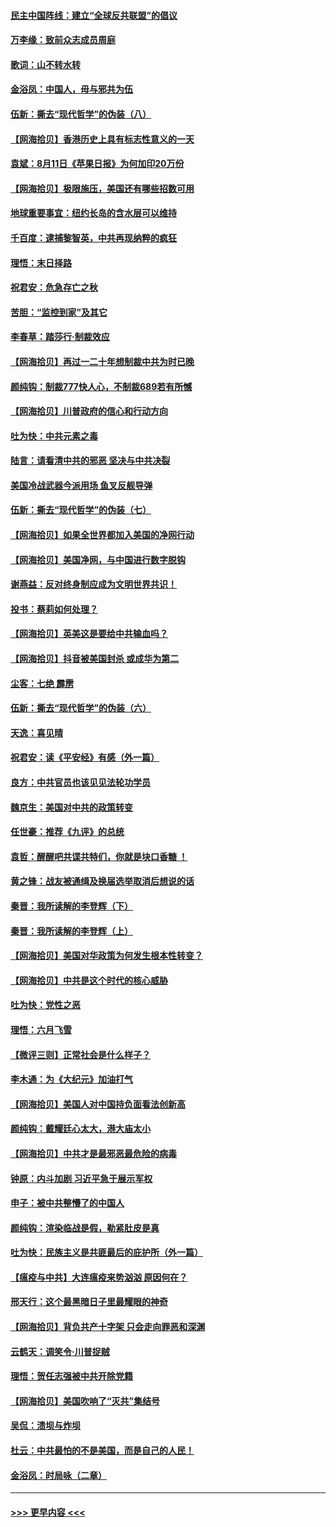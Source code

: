 #### [民主中国阵线：建立“全球反共联盟”的倡议](../pages/nsc993/n12324177.md?t=08122051) 
#### [万李缘：致前众志成员周庭](../pages/nsc993/n12324635.md?t=08122051) 
#### [歌词：山不转水转](../pages/nsc993/n12324599.md?t=08122051) 
#### [金浴凤：中国人，毋与邪共为伍](../pages/nsc993/n12324257.md?t=08122051) 
#### [伍新：撕去“现代哲学”的伪装（八）](../pages/nsc993/n12324188.md?t=08122051) 
#### [【网海拾贝】香港历史上具有标志性意义的一天](../pages/nsc993/n12324021.md?t=08122051) 
#### [袁斌：8月11日《苹果日报》为何加印20万份](../pages/nsc993/n12323955.md?t=08122051) 
#### [【网海拾贝】极限施压，美国还有哪些招数可用](../pages/nsc993/n12322512.md?t=08122051) 
#### [地球重要事宜：纽约长岛的含水层可以维持](../pages/nsc993/n12321844.md?t=08122051) 
#### [千百度：逮捕黎智英，中共再现纳粹的疯狂](../pages/nsc993/n12321777.md?t=08122051) 
#### [理悟：末日择路](../pages/nsc993/n12320812.md?t=08122051) 
#### [祝君安：危急存亡之秋](../pages/nsc993/n12320795.md?t=08122051) 
#### [苦胆：“监控到家”及其它](../pages/nsc993/n12320751.md?t=08122051) 
#### [李春草：踏莎行·制裁效应](../pages/nsc993/n12318290.md?t=08122051) 
#### [【网海拾贝】再过一二十年想制裁中共为时已晚](../pages/nsc993/n12318195.md?t=08122051) 
#### [颜纯钩：制裁777快人心，不制裁689若有所憾](../pages/nsc993/n12316912.md?t=08122051) 
#### [【网海拾贝】川普政府的信心和行动方向](../pages/nsc993/n12316673.md?t=08122051) 
#### [吐为快：中共元素之毒](../pages/nsc993/n12316547.md?t=08122051) 
#### [陆言：请看清中共的邪恶 坚决与中共决裂](../pages/nsc993/n12315784.md?t=08122051) 
#### [美国冷战武器今派用场 鱼叉反舰导弹](../pages/nsc993/n12316258.md?t=08122051) 
#### [伍新：撕去“现代哲学”的伪装（七）](../pages/nsc993/n12315846.md?t=08122051) 
#### [【网海拾贝】如果全世界都加入美国的净网行动](../pages/nsc993/n12315588.md?t=08122051) 
#### [【网海拾贝】美国净网，与中国进行数字脱钩](../pages/nsc993/n12312813.md?t=08122051) 
#### [谢燕益：反对终身制应成为文明世界共识！](../pages/nsc993/n12310465.md?t=08122051) 
#### [投书：蔡莉如何处理？](../pages/nsc993/n12310224.md?t=08122051) 
#### [【网海拾贝】英美这是要给中共输血吗？](../pages/nsc993/n12307646.md?t=08122051) 
#### [【网海拾贝】抖音被美国封杀 或成华为第二](../pages/nsc993/n12305277.md?t=08122051) 
#### [尘客：七绝 霹雳](../pages/nsc993/n12304053.md?t=08122051) 
#### [伍新：撕去“现代哲学”的伪装（六）](../pages/nsc993/n12303243.md?t=08122051) 
#### [天逸：喜见晴](../pages/nsc993/n12303226.md?t=08122051) 
#### [祝君安：读《平安经》有感（外一篇）](../pages/nsc993/n12303170.md?t=08122051) 
#### [良方：中共官员也该见见法轮功学员](../pages/nsc993/n12302985.md?t=08122051) 
#### [魏京生：美国对中共的政策转变](../pages/nsc993/n12302929.md?t=08122051) 
#### [任世豪：推荐《九评》的总统](../pages/nsc993/n12302838.md?t=08122051) 
#### [袁哲：醒醒吧共谍共特们，你就是块口香糖 ！](../pages/nsc993/n12302678.md?t=08122051) 
#### [黄之锋：战友被通缉及换届选举取消后想说的话](../pages/nsc993/n12302681.md?t=08122051) 
#### [秦晋：我所读解的李登辉（下）](../pages/nsc993/n12302171.md?t=08122051) 
#### [秦晋：我所读解的李登辉（上）](../pages/nsc993/n12301979.md?t=08122051) 
#### [【网海拾贝】美国对华政策为何发生根本性转变？](../pages/nsc993/n12302091.md?t=08122051) 
#### [【网海拾贝】中共是这个时代的核心威胁](../pages/nsc993/n12300541.md?t=08122051) 
#### [吐为快：党性之恶](../pages/nsc993/n12300263.md?t=08122051) 
#### [理悟：六月飞雪](../pages/nsc993/n12300243.md?t=08122051) 
#### [【微评三则】正常社会是什么样子？](../pages/nsc993/n12300228.md?t=08122051) 
#### [李木通：为《大纪元》加油打气](../pages/nsc993/n12280363.md?t=08122051) 
#### [【网海拾贝】美国人对中国持负面看法创新高](../pages/nsc993/n12298720.md?t=08122051) 
#### [颜纯钩：戴耀廷心太大，港大庙太小](../pages/nsc993/n12297682.md?t=08122051) 
#### [【网海拾贝】中共才是最邪恶最危险的病毒](../pages/nsc993/n12296470.md?t=08122051) 
#### [钟原：内斗加剧 习近平急于展示军权](../pages/nsc993/n12292544.md?t=08122051) 
#### [申子：被中共整懵了的中国人](../pages/nsc993/n12291389.md?t=08122051) 
#### [颜纯钩：渲染临战是假，勒紧肚皮是真](../pages/nsc993/n12290945.md?t=08122051) 
#### [吐为快：民族主义是共匪最后的庇护所（外一篇）](../pages/nsc993/n12290887.md?t=08122051) 
#### [【瘟疫与中共】大连瘟疫来势汹汹 原因何在？](../pages/nsc993/n12287474.md?t=08122051) 
#### [邢天行：这个最黑暗日子里最耀眼的神奇](../pages/nsc993/n12289882.md?t=08122051) 
#### [【网海拾贝】背负共产十字架 只会走向罪恶和深渊](../pages/nsc993/n12288290.md?t=08122051) 
#### [云鹤天：调笑令·川普捉贼](../pages/nsc993/n12285672.md?t=08122051) 
#### [理悟：贺任志强被中共开除党籍](../pages/nsc993/n12285597.md?t=08122051) 
#### [【网海拾贝】美国吹响了“灭共”集结号](../pages/nsc993/n12284522.md?t=08122051) 
#### [吴侃：溃坝与炸坝](../pages/nsc993/n12283593.md?t=08122051) 
#### [杜云：中共最怕的不是美国，而是自己的人民！](../pages/nsc993/n12282935.md?t=08122051) 
#### [金浴凤：时局咏（二章）](../pages/nsc993/n12282923.md?t=08122051) 

----
#### [ >>> 更早内容 <<< ](../indexes/nsc993-earlier.md)
